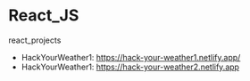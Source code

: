 # React_JS
react_projects

- HackYourWeather1: https://hack-your-weather1.netlify.app/
- HackYourWeather1: https://hack-your-weather2.netlify.app
